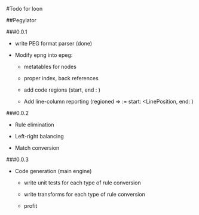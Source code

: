 #Todo for loon

##Pegylator

###0.0.1

- write PEG format parser (done)

- Modify epng into epeg:

	- metatables for nodes

	- proper index, back references

	- add code regions (start, end : <Position>)

	- Add line-column reporting (regioned => <Position> := start: <LinePosition, end: <LinePosition> )

###0.0.2

- Rule elimination

- Left-right balancing 

- Match conversion

###0.0.3

- Code generation (main engine)

	- write unit tests for each type of rule conversion

	- write transforms for each type of rule conversion

	- profit
